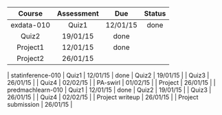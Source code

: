 Course | Assessment |  Due | Status
:-: | :-:|:-:|:-:
 exdata-010 | Quiz1 | 12/01/15 | done
 | Quiz2 | 19/01/15 | done
 | Project1 | 12/01/15 | done
 | Project2 | 26/01/15 | 
 |
 statinference-010 | Quiz1 | 12/01/15 | done
 | Quiz2 | 19/01/15 | 
 | Quiz3 | 26/01/15 | 
 | Quiz4 | 02/02/15 | 
 | PA-swirl | 01/02/15 | 
 | Project | 26/01/15 | 
 |
 predmachlearn-010 | Quiz1 | 12/01/15 | done
 | Quiz2 | 19/01/15 | 
 | Quiz3 | 26/01/15 | 
 | Quiz4 | 02/02/15 | 
 | Project writeup | 26/01/15 | 
 | Project submission | 26/01/15 | 
